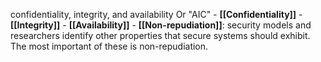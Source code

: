 confidentiality, integrity, and availability
Or  "AIC"
	-  **[[Confidentiality]]**
	-  **[[Integrity]]** 
	-  **[[Availability]]** 
	-  **[[Non-repudiation]]**: security models and researchers identify other properties that secure systems should exhibit. The most important of these is non-repudiation. 
